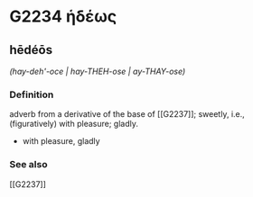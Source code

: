# G2234 ἡδέως

## hēdéōs

_(hay-deh'-oce | hay-THEH-ose | ay-THAY-ose)_

### Definition

adverb from a derivative of the base of [[G2237]]; sweetly, i.e., (figuratively) with pleasure; gladly.

- with pleasure, gladly

### See also

[[G2237]]

